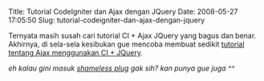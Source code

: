 Title: Tutorial CodeIgniter dan Ajax dengan JQuery
Date: 2008-05-27 17:05:50
Slug: tutorial-codeigniter-dan-ajax-dengan-jquery

Ternyata masih susah cari tutorial CI + Ajax JQuery yang bagus dan benar. Akhirnya, di sela-sela kesibukan gue mencoba membuat sedikit [tutorial tentang Ajax menggunakan CI + JQuery](http://littlebrain.org/2008/05/27/codeigniter-and-ajax-using-jquery-tutorial/).

_eh kalau gini masuk [shameless plug](http://www.urbandictionary.com/define.php?term=Shameless+Plug) gak sih? kan punya gue juga ^^_